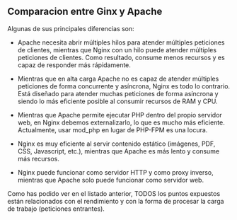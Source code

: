 ## Comparacion entre Ginx y Apache

Algunas de sus principales diferencias son:

- Apache necesita abrir múltiples hilos para atender múltiples peticiones de clientes, mientras que Nginx con un hilo puede atender múltiples peticiones de clientes. Como resultado, consume menos recursos y es capaz de responder más rápidamente.

- Mientras que en alta carga Apache no es capaz de atender múltiples peticiones de forma concurrente y asíncrona, Nginx es todo lo contrario. Está diseñado para atender muchas peticiones de forma asíncrona y siendo lo más eficiente posible al consumir recursos de RAM y CPU.

- Mientras que Apache permite ejecutar PHP dentro del propio servidor web, en Nginx debemos externalizarlo, lo que es mucho más eficiente. Actualmente, usar mod_php en lugar de PHP-FPM es una locura.

- Nginx es muy eficiente al servir contenido estático (imágenes, PDF, CSS, Javascript, etc.), mientras que Apache es más lento y consume más recursos.

- Nginx puede funcionar como servidor HTTP y como proxy inverso, mientras que Apache solo puede funcionar como servidor web.

Como has podido ver en el listado anterior, TODOS los puntos expuestos están relacionados con el rendimiento y con la forma de procesar la carga de trabajo (peticiones entrantes).
